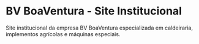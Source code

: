 ﻿# BV BoaVentura - Site Institucional

Site institucional da empresa BV BoaVentura especializada em caldeiraria, implementos agrícolas e máquinas especiais.